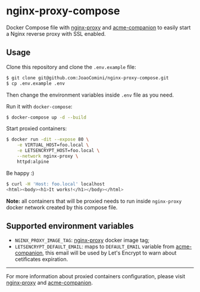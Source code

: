 # nginx-proxy-compose

Docker Compose file with [nginx-proxy](https://github.com/nginx-proxy/nginx-proxy) and [acme-companion](https://github.com/nginx-proxy/acme-companion) to easily start a Nginx reverse proxy with SSL enabled.

## Usage

Clone this repository and clone the `.env.example` file:
```bash
$ git clone git@github.com:JoaoComini/nginx-proxy-compose.git
$ cp .env.example .env
```
Then change the environment variables inside `.env` file as you need.

Run it with `docker-compose`:
```bash
$ docker-compose up -d --build
```

Start proxied containers:
```bash
$ docker run -dit --expose 80 \
    -e VIRTUAL_HOST=foo.local \
    -e LETSENCRYPT_HOST=foo.local \
    --network nginx-proxy \
    httpd:alpine
```

Be happy :)
```bash
$ curl -H 'Host: foo.local' localhost
<html><body><h1>It works!</h1></body></html>
```

**Note:** all containers that will be proxied needs to run inside `nginx-proxy` docker network created by this compose file.

## Supported environment variables
- `NGINX_PROXY_IMAGE_TAG`: [nginx-proxy](https://github.com/nginx-proxy/nginx-proxy) docker image tag;
- `LETSENCRYPT_DEFAULT_EMAIL`: maps to `DEFAULT_EMAIL` variable from [acme-companion](https://github.com/nginx-proxy/acme-companion), this email will be used by Let's Encrypt to warn about cetificates expiration.

---

For more information about proxied containers configuration, please visit [nginx-proxy](https://github.com/nginx-proxy/nginx-proxy) and [acme-companion](https://github.com/nginx-proxy/acme-companion).
